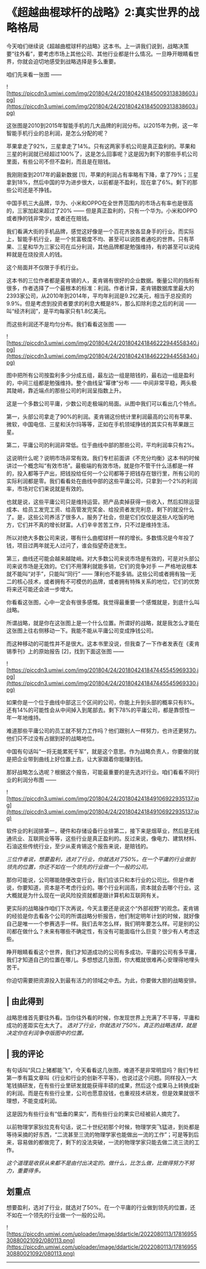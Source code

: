 # 《超越曲棍球杆的战略》2:真实世界的战略格局

今天咱们继续说《超越曲棍球杆的战略》这本书。上一讲我们说到，战略决策要“往外看”，要考虑市场上其他公司、其他行业都是什么情况。一旦睁开眼睛看世界，你就会迫切地感受到战略选择是多么重要。

咱们先来看一张图 —— 

![https://piccdn3.umiwi.com/img/201804/24/201804241845009313838603.jpg](https://piccdn3.umiwi.com/img/201804/24/201804241845009313838603.jpg)

这张图是2010到2015年智能手机的几大品牌的利润分布。以2015年为例，这一年智能手机行业的总利润，是怎么分配的呢？

苹果拿走了92%，三星拿走了14%。只有这两家手机公司是真正盈利的。苹果和三星的利润就已经超过100%了，这是怎么回事呢？这是因为剩下的那些手机公司里面，有些公司不但不盈利，而且是在赔钱。

我刚刚查到2017年的最新数据 [1]，苹果的利润占有率略有下降，拿了79%；三星拿到18%，然后中国的华为进步很大，以前都是不盈利，现在拿了6%。剩下的那些公司还是不挣钱。

中国手机三大品牌，华为、小米和OPPO在全世界范围内的市场占有率也是很高的，三家加起来超过了20% —— 但是真正盈利的，只有一个华为。小米和OPPO或者挣的钱非常少，或者还在赔钱。

我们看满大街的手机品牌，感觉这好像是一个百花齐放各显身手的行业。而实际上，智能手机行业，是一个贫富极度不均、甚至可以说胜者通吃的世界。只有苹果、三星和华为三家公司在瓜分利润，其他品牌都是勉强维持，有的甚至可以说纯粹就是在烧投资人的钱。

这个局面并不仅限于手机行业。

这本书的三位作者都是麦肯锡的人，麦肯锡有很好的企业数据。衡量公司的指标有很多，作者选择了一个最根本的标准：利润。作者计算，麦肯锡数据库里最大的2393家公司，从2010年到2014年，平均年利润是9.2亿美元，相当于总投资的9.9%。但是考虑到投资者要求的利息大概是8%，那么扣除利息之后的利润 —— 叫“经济利润”，是平均每家只有1.8亿美元。

而这些利润还不是均匀分布。我们看看这张图 —— 

![https://piccdn3.umiwi.com/img/201804/24/201804241846222944558340.jpg](https://piccdn3.umiwi.com/img/201804/24/201804241846222944558340.jpg)

图中把所有公司按盈利多少分成五组，最左边一组是赔钱的，最右边一组是盈利的，中间三组都是勉强维持。整个曲线呈“幂律”分布 —— 中间非常平稳，两头极其陡峭，靠近端点的那些公司的利润呈指数上升。

这是一个多数公司平庸，少数公司走极端的局面。从图中我们可以看出几个特点。

第一，头部公司拿走了90%的利润。麦肯锡这份统计里利润最高的公司有苹果、微软，中国电信、三星和沃尔玛等等，正如在手机领域挣钱的其实只有苹果跟三星。

第二，平庸公司的利润非常低。位于曲线中部的那些公司，平均利润率只有2%。

这说明什么呢？说明市场非常有效。我们专栏前面讲《不充分均衡》这本书的时候讲过一个概念叫“有效市场”。最极端的有效市场，就是你不管干什么活都是一样的，投入都等于产出，把钱投给任何一个公司都等于把钱存在银行里，所有公司的实际利润都是零。我们看看处在曲线中部的这些平庸公司，只拿到一个2%的利润率，市场对它们来说就是有效的。

也就是说，这些平庸公司只是维持运营。把产品卖掉获得一些收入，然后扣除运营成本、给员工发完工资、给高管发完奖金、给投资者发完利息，剩下的就没什么了。是，这些公司养活了很多人，服务了社会，但是它们仅仅是这些人吃饭的地方，它们并不真的增长财富。人们辛辛苦苦工作，只不过是维持生活。

所以对绝大多数公司来说，哪有什么曲棍球杆一样的增长。多数情况是今年投了钱，项目过两年就无人过问了，谁会指望奇迹发生。

第三，曲线还可能会越来越陡峭。对大多数公司来说市场是有效的，可是对头部公司来说市场是无效的。它们不用薄利就能多销，它们的竞争对手 — 严格地说根本就不能叫“对手”，只能叫“同行” —— 薄利也不能多销。这些公司或者拥有独一无二的核心技术，或者拥有不可模仿的品牌，或者拥有特殊关系的地位，它们的优势将来还可能还会进一步增大。

你看看这张图，心中一定会有很多感慨。我觉得最重要一个感慨就是，到底什么叫战略。

所谓战略，就是你在这张图上是一个什么位置。所谓好的战略，就是我怎么才能在这张图上往右侧移动一下。我能不能从平庸公司变成挣钱公司。

而这种移动的可能性并不是很大。这本书里没说，但我查了一下作者发表在《麦肯锡季刊》上的原始报告 [2]，找到下面这张图 —— 

![https://piccdn3.umiwi.com/img/201804/24/201804241847445545969330.jpg](https://piccdn3.umiwi.com/img/201804/24/201804241847445545969330.jpg)

如果你是一个位于曲线中部这三个区间的公司，你能上升到头部的概率只有8%。还有14%的可能性会从中间掉入到尾部去。剩下78%的平庸公司，都是靠惯性一年一年地维持。

难道那些平庸公司的员工就不努力工作吗？他们跟别人一样努力，也许还更努力。他们只不过没有占据到好的战略地位。

中国有句话叫“一将无能累死千军”，就是这个意思。作为战略负责人，你要做的就是把企业带到曲线上好位置上去，让大家跟着你能赚到钱。

那好战略怎么选呢？根据这个报告，可能最重要的是先选对行业。咱们看看不同行业的利润分布图 —— 

![https://piccdn3.umiwi.com/img/201804/24/201804241849106922935137.jpg](https://piccdn3.umiwi.com/img/201804/24/201804241849106922935137.jpg)

软件业的利润排第一，硬件和存储设备行业排第二，接下来是烟草业，然后是无线通讯业、互联网业等等，这些行业是真正盈利的。反过来说，像电力、建筑材料、石油这些传统行业，至少从麦肯锡这个报告来说，是赔钱的。

 *三位作者说，想要盈利，选对了行业，你就选对了50%。在一个平庸的行业做到领先的位置，你还不如在一个领先的行业做一个一般的公司。*

那你可能说，公司哪能随便改变行业，我们应该只和本行业的公司比。但是作者说，你要知道，资本是不考虑行业的。哪个行业利润高，资本就会去哪个行业。这大概就是为什么现在一说风险投资就都是跟计算机和互联网有关。

更实际的战略操作咱们下次再说，今天主要还是说这个“外部视野”的观念。麦肯锡的经验是你去看各个公司的所谓战略分析报告，他们制定明年计划的时候，就好像自己是唯一一个参赛选手一样。我们去年怎么样，我们明年要怎么样。可是别的公司都在做什么？未来有哪些不确定性，有没有可能面临什么巨变？很少有人考虑这些。

睁开眼睛看看这个世界，我们才知道成功的公司有多成功，平庸的公司有多平庸，我们才知道自己的位置在哪儿。多想想这几张图，你大概就很难再心安理得地埋头苦干。

你迫切需要把资源投入到最有活力的领域之中去。为此，你要做大胆的战略安排。

## | 由此得到

战略思维首先要往外看。当你往外看的时候，你发现世界上充满了不平等，平庸和成功的差距实在太大了。 *选对了行业，你就选对了50%。真正的战略选择，就是决定你在利润争夺版图中的位置。*

## | 我的评论

有句话叫“风口上猪都能飞”，今天看看这几张图，难道不是非常明显吗？我们专栏第一季有篇文章叫《行业和行业的创新不平等》，也说过这个问题。同样投入一大笔钱搞研发，在有些行业里研发就能获得丰硕的成果，然后这个成果马上转换成新的利润。而是在有些行业里，公司也愿意投钱，也重视技术研发，但是效果就很不理想，不能变成利润。

这是因为有些行业有“低垂的果实”，而有些行业的果实已经被前人摘完了。

以前物理学家狄拉克有句话，说二十世纪初那个时候，物理学突飞猛进，到处都是等待采摘的好东西，“二流甚至三流的物理学家也能做出一流的工作”；可是等到后来，容易做的都做完了，剩下的没法突破，一流的物理学家只能去做二流三流的工作。

 *这个道理是收获从来都不是由付出决定的。做什么，比怎么做，比做得努力不努力，重要得多。*

## 划重点

想要盈利，选对了行业，就选对了50%。在一个平庸的行业做到领先的位置，还不如在一个领先的行业做一个一般的公司。


![https://piccdn.umiwi.com/uploader/image/ddarticle/2022080113/1781695530880021092/080113.png](https://piccdn.umiwi.com/uploader/image/ddarticle/2022080113/1781695530880021092/080113.png)

---
